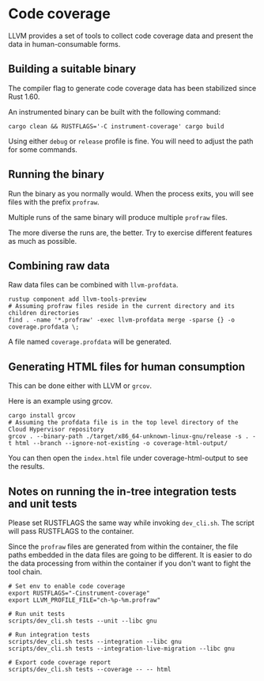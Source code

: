 # Code coverage

LLVM provides a set of tools to collect code coverage data and present the data
in human-consumable forms.

## Building a suitable binary

The compiler flag to generate code coverage data has been stabilized since Rust
1.60.

An instrumented binary can be built with the following command:

```shell
cargo clean && RUSTFLAGS='-C instrument-coverage' cargo build
```

Using either `debug` or `release` profile is fine. You will need to adjust
the path for some commands.

## Running the binary

Run the binary as you normally would. When the process exits, you will see
files with the prefix `profraw`.

Multiple runs of the same binary will produce multiple `profraw` files.

The more diverse the runs are, the better. Try to exercise different features
as much as possible.

## Combining raw data

Raw data files can be combined with `llvm-profdata`.

```shell
rustup component add llvm-tools-preview
# Assuming profraw files reside in the current directory and its children directories
find . -name '*.profraw' -exec llvm-profdata merge -sparse {} -o coverage.profdata \;
```

A file named `coverage.profdata` will be generated.

## Generating HTML files for human consumption

This can be done either with LLVM or `grcov`.

Here is an example using grcov.

```shell
cargo install grcov
# Assuming the profdata file is in the top level directory of the Cloud Hypervisor repository
grcov . --binary-path ./target/x86_64-unknown-linux-gnu/release -s . -t html --branch --ignore-not-existing -o coverage-html-output/
```

You can then open the `index.html` file under coverage-html-output to see the
results.

## Notes on running the in-tree integration tests and unit tests

Please set RUSTFLAGS the same way while invoking `dev_cli.sh`. The script will
pass RUSTFLAGS to the container.

Since the `profraw` files are generated from within the container, the file
paths embedded in the data files are going to be different. It is easier to do
the data processing from within the container if you don't want to fight the
tool chain.

```shell
# Set env to enable code coverage
export RUSTFLAGS="-Cinstrument-coverage"
export LLVM_PROFILE_FILE="ch-%p-%m.profraw"

# Run unit tests
scripts/dev_cli.sh tests --unit --libc gnu

# Run integration tests
scripts/dev_cli.sh tests --integration --libc gnu
scripts/dev_cli.sh tests --integration-live-migration --libc gnu

# Export code coverage report
scripts/dev_cli.sh tests --coverage -- -- html
```

